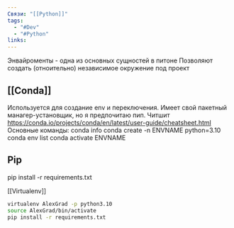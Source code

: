 ```yaml
---
Связи: "[[Python]]"
tags:
  - "#Dev"
  - "#Python"
links:
---
```

Энвайроменты - одна из основных сущностей в питоне
Позволяют создать (отноительно) независимое окружение под проект


## [[Conda]]
Используется для создание env и переключения. Имеет свой пакетный манагер-установщик, но я предпочитаю пип. Читшит https://conda.io/projects/conda/en/latest/user-guide/cheatsheet.html
Основные команды:
	conda info
	conda create -n ENVNAME python=3.10
	conda env list
	conda activate ENVNAME


## Pip

pip install -r requirements.txt


[[Virtualenv]]
```bash 
virtualenv AlexGrad -p python3.10
source AlexGrad/bin/activate
pip install -r requirements.txt
```